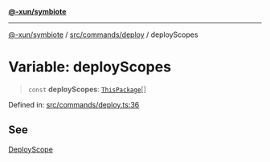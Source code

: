 [**@-xun/symbiote**](../../../../README.md)

***

[@-xun/symbiote](../../../../README.md) / [src/commands/deploy](../README.md) / deployScopes

# Variable: deployScopes

> `const` **deployScopes**: [`ThisPackage`](../../../configure/enumerations/ThisPackageGlobalScope.md#thispackage)[]

Defined in: [src/commands/deploy.ts:36](https://github.com/Xunnamius/symbiote/blob/ed48d0dc6e3c473abf99750adfa07c536cba0e98/src/commands/deploy.ts#L36)

## See

[DeployScope](../../../configure/enumerations/ThisPackageGlobalScope.md)
